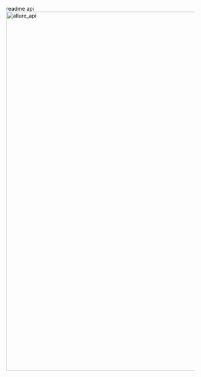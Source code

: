 readme api
<img width="960" alt="allure_api" src="https://user-images.githubusercontent.com/67972489/191495166-97304570-2543-4c1d-9c15-97b71af78d19.png">
